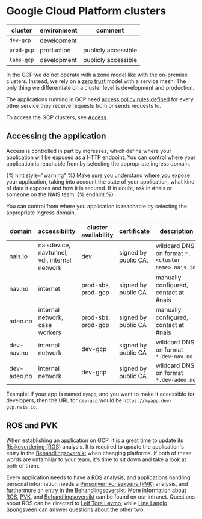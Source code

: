 # Google Cloud Platform clusters

| cluster | environment | comment |
| ------- | ----------- | ------- |
| `dev-gcp` | development | |
| `prod-gcp` | production | publicly accessible |
| `labs-gcp` | development | publicly accessible |

In the GCP we do not operate with a zone model like with the on-premise clusters.
Instead, we rely on a [zero trust](https://github.com/navikt/pig/blob/master/kubeops/doc/zero-trust.md)
model with a service mesh. The only thing we differentiate on a cluster level is development and production.

The applications running in GCP need [access policy rules defined](../gcp/access-policy.md) for every other service they receive requests from or sends requests to.

To access the GCP clusters, see [Access].

## Accessing the application

Access is controlled in part by ingresses, which define where your application will be exposed as a HTTP endpoint.
You can control where your application is reachable from by selecting the appropriate ingress domain. 

{% hint style="warning" %}
Make sure you understand where you expose your application, taking into account
the state of your application, what kind of data it exposes and how it is
secured. If in doubt, ask in #nais or someone on the NAIS team.
{% endhint %}

You can control from where you application is reachable by selecting the appropriate ingress domain. 

| domain | accessibility | cluster availability | certificate | description |
| ------ | ------------- | -------------------- | ----------- | ----------- |
| nais.io | naisdevice, navtunnel, vdi, internal network | dev | signed by public CA. | wildcard DNS on format `*.<cluster name>.nais.io`. |
| nav.no | internet | prod-sbs, prod-gcp | signed by public CA | manually configured, contact at #nais | 
| adeo.no | internal network, case workers | prod-sbs, prod-gcp | signed by public CA | manually configured, contact at #nais | 
| dev-nav.no | internal network | dev-gcp | signed by public CA | wildcard DNS on format `*.dev-nav.no` | 
| dev-adeo.no | internal network | dev-gcp | signed by public CA | wildcard DNS on format `*.dev-adeo.no` | 

Example: If your app is named `myapp`, and you want to make it accessible for developers, then the URL for `dev-gcp` would be `https://myapp.dev-gcp.nais.io`.

## ROS and PVK

When establishing an application on GCP, it is a great time to update its [Risikovurdering (ROS)][ROS] analysis. 
It is required to update the application's entry in the [Behandlingsoversikt] when changing platforms. 
If both of these words are unfamiliar to your team, it's time to sit down and take a look at both of them. 

Every application needs to have a [ROS] analysis, and applications handling personal information needs a 
[Personvernkonsekvens (PVK)][PVK] analysis, and furthermore an entry in the [Behandlingsoversikt]. More information 
about [ROS], [PVK], and [Behandlingsoversikt] can be found on our intranet. Questions about ROS can be directed 
to [Leif Tore Løvmo], while [Line Langlo Spongsveen] can answer questions about the other two.

[Teams]: ../basics/teams.md
[Access]: ../basics/access.md#google-cloud-platform-gcp
[Leif Tore Løvmo]: https://nav-it.slack.com/messages/DB4DDCACF
[Line Langlo Spongsveen]: https://nav-it.slack.com/messages/DNXJ7PMH7
[ROS]: https://navno.sharepoint.com/sites/intranett-it/SitePages/Risikovurderinger.aspx
[PVK]: https://navno.sharepoint.com/sites/intranett-personvern/SitePages/PVK.aspx
[Behandlingsoversikt]: https://navno.sharepoint.com/sites/intranett-personvern/SitePages/Behandlingsoversikt.aspx

